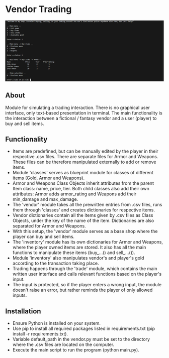 # Vendor Trading

<p align="center">
    <img width="1000" src="screenshot.png" alt="screenshot">
</p>

## About
Module for simulating a trading interaction. There is no graphical user interface, only text-based presentation in terminal.
The main functionality is the interaction between a fictional / fantasy vendor and a user (player) to buy and sell items.

## Functionality
- Items are predefined, but can be manually edited by the player in their respective .csv files. There are separate files for Armor and Weapons. These files can be therefore manipulated externally to add or remove items.
- Module 'classes' serves as blueprint module for classes of different items (Gold, Armor and Weapons).
- Armor and Weapons Class Objects inherit attributes from the parent Item class: name, price, tier. Both child classes also add their own attributes: Armor adds armor_rating and Weapons add their min_damage and max_damage.
- The 'vendor' module takes all the prewritten entries from .csv files, runs them through 'classes' and creates dictionaries for respective items.
- Vendor dictionaries contain all the items given by .csv files as Class Objects, under the key of the name of the item. Dictionaries are also separated for Armor and Weapons.
- With this setup, the 'vendor' module serves as a base shop where the player can buy and sell items.
- The 'inventory' module has its own dictionaries for Armor and Weapons, where the player owned items are stored. It also has all the main functions to manipulate these items (buy_...() and sell_...()).
- Module 'inventory' also manipulates vendor's and player's gold according to the transaction taking place.
- Trading happens through the 'trade' module, which contains the main written user interface and calls relevant functions based on the player's input.
- The input is protected, so if the player enters a wrong input, the module doesn't raise an error, but rather reminds the player of only allowed inputs.

## Installation
- Ensure Python is installed on your system.<br>
- Use pip to install all required packages listed in requirements.txt (pip install -r requirements.txt).<br>
- Variable default_path in the vendor.py must be set to the directory where the .csv files are located on the computer.
- Execute the main script to run the program (python main.py).
